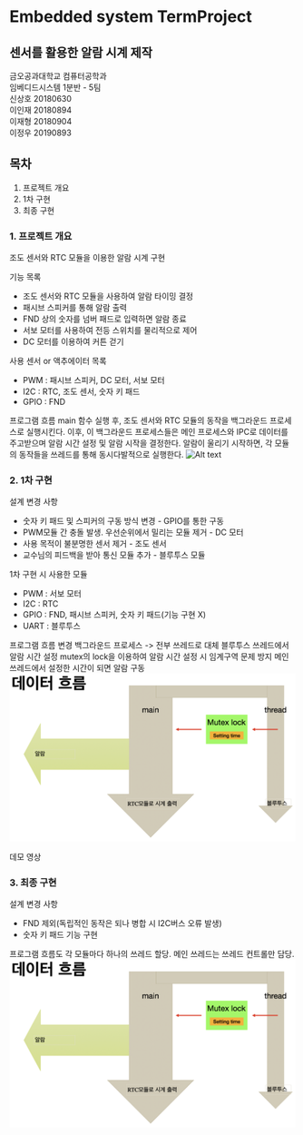 # Embedded system TermProject
## 센서를 활용한 알람 시계 제작

금오공과대학교 컴퓨터공학과<br>
임베디드시스템 1분반 - 5팀<br>
신상호 20180630<br>
이인재 20180894<br>
이재형 20180904<br>
이정우 20190893<br>

## 목차
1. 프로젝트 개요
2. 1차 구현
3. 최종 구현


### 1. 프로젝트 개요
조도 센서와 RTC 모듈을 이용한 알람 시계 구현

기능 목록
- 조도 센서와 RTC 모듈을 사용하여 알람 타이밍 결정
- 패시브 스피커를 통해 알람 출력
- FND 상의 숫자를 넘버 패드로 입력하면 알람 종료
- 서보 모터를 사용하여 전등 스위치를 물리적으로 제어
- DC 모터를 이용하여 커튼 걷기

사용 센서 or 액추에이터 목록
- PWM : 패시브 스피커, DC 모터, 서보 모터
- I2C : RTC, 조도 센서, 숫자 키 패드
- GPIO : FND

프로그램 흐름
main 함수 실행 후, 조도 센서와 RTC 모듈의 동작을 백그라운드 프로세스로 실행시킨다.
이후, 이 백그라운드 프로세스들은 메인 프로세스와 IPC로 데이터를 주고받으며 알람 시간 설정 및 알람 시작을 결정한다.
알람이 울리기 시작하면, 각 모듈의 동작들을 쓰레드를 통해 동시다발적으로 실행한다.
![Alt text](<image/Screenshot 2023-12-21 at 2.42.48 PM.png>)

### 2. 1차 구현
설계 변경 사항
- 숫자 키 패드 및 스피커의 구동 방식 변경 - GPIO를 통한 구동
- PWM모듈 간 충돌 발생. 우선순위에서 밀리는 모듈 제거 - DC 모터
- 사용 목적이 불분명한 센서 제거 - 조도 센서
- 교수님의 피드백을 받아 통신 모듈 추가 - 블루투스 모듈

1차 구현 시 사용한 모듈
- PWM : 서보 모터
- I2C : RTC
- GPIO : FND, 패시브 스피커, 숫자 키 패드(기능 구현 X)
- UART : 블루투스

프로그램 흐름 변경
백그라운드 프로세스 -> 전부 쓰레드로 대체
블루투스 쓰레드에서 알람 시간 설정
mutex의 lock을 이용하여 알람 시간 설정 시 임계구역 문제 방지
메인 쓰레드에서 설정한 시간이 되면 알람 구동
![Alt text](image/image.png)

데모 영상

### 3. 최종 구현
설계 변경 사항
- FND 제외(독립적인 동작은 되나 병합 시 I2C버스 오류 발생)
- 숫자 키 패드 기능 구현

프로그램 흐름도
각 모듈마다 하나의 쓰레드 할당. 
메인 쓰레드는 쓰레드 컨트롤만 담당.
![Alt text](image/image.png)